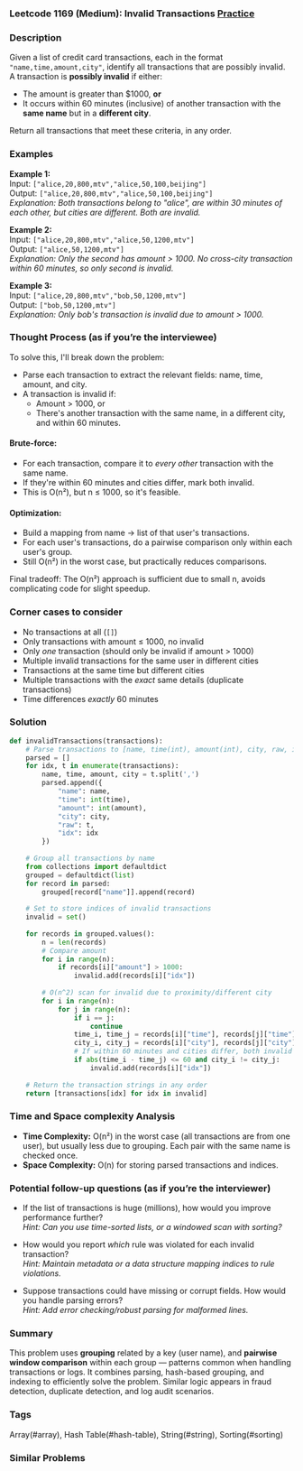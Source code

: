 ### Leetcode 1169 (Medium): Invalid Transactions [Practice](https://leetcode.com/problems/invalid-transactions)

### Description  
Given a list of credit card transactions, each in the format `"name,time,amount,city"`, identify all transactions that are possibly invalid.  
A transaction is **possibly invalid** if either:
- The amount is greater than \$1000, **or**
- It occurs within 60 minutes (inclusive) of another transaction with the **same name** but in a **different city**.

Return all transactions that meet these criteria, in any order.

### Examples  

**Example 1:**  
Input: `["alice,20,800,mtv","alice,50,100,beijing"]`  
Output: `["alice,20,800,mtv","alice,50,100,beijing"]`  
*Explanation: Both transactions belong to "alice", are within 30 minutes of each other, but cities are different. Both are invalid.*

**Example 2:**  
Input: `["alice,20,800,mtv","alice,50,1200,mtv"]`  
Output: `["alice,50,1200,mtv"]`  
*Explanation: Only the second has amount > 1000. No cross-city transaction within 60 minutes, so only second is invalid.*

**Example 3:**  
Input: `["alice,20,800,mtv","bob,50,1200,mtv"]`  
Output: `["bob,50,1200,mtv"]`  
*Explanation: Only bob's transaction is invalid due to amount > 1000.*

### Thought Process (as if you’re the interviewee)  
To solve this, I'll break down the problem:
- Parse each transaction to extract the relevant fields: name, time, amount, and city.
- A transaction is invalid if:
  - Amount > 1000, or
  - There's another transaction with the same name, in a different city, and within 60 minutes.

#### Brute-force:
- For each transaction, compare it to *every other* transaction with the same name.
- If they're within 60 minutes and cities differ, mark both invalid.
- This is O(n²), but n ≤ 1000, so it's feasible.

#### Optimization:
- Build a mapping from name → list of that user's transactions.
- For each user's transactions, do a pairwise comparison only within each user's group.
- Still O(n²) in the worst case, but practically reduces comparisons.

Final tradeoff: The O(n²) approach is sufficient due to small n, avoids complicating code for slight speedup.

### Corner cases to consider  
- No transactions at all (`[]`)
- Only transactions with amount ≤ 1000, no invalid
- Only *one* transaction (should only be invalid if amount > 1000)
- Multiple invalid transactions for the same user in different cities
- Transactions at the same time but different cities
- Multiple transactions with the *exact* same details (duplicate transactions)
- Time differences *exactly* 60 minutes

### Solution

```python
def invalidTransactions(transactions):
    # Parse transactions to [name, time(int), amount(int), city, raw, index]
    parsed = []
    for idx, t in enumerate(transactions):
        name, time, amount, city = t.split(',')
        parsed.append({
            "name": name,
            "time": int(time),
            "amount": int(amount),
            "city": city,
            "raw": t,
            "idx": idx
        })
        
    # Group all transactions by name
    from collections import defaultdict
    grouped = defaultdict(list)
    for record in parsed:
        grouped[record["name"]].append(record)
    
    # Set to store indices of invalid transactions
    invalid = set()
    
    for records in grouped.values():
        n = len(records)
        # Compare amount
        for i in range(n):
            if records[i]["amount"] > 1000:
                invalid.add(records[i]["idx"])
        
        # O(n^2) scan for invalid due to proximity/different city
        for i in range(n):
            for j in range(n):
                if i == j:
                    continue
                time_i, time_j = records[i]["time"], records[j]["time"]
                city_i, city_j = records[i]["city"], records[j]["city"]
                # If within 60 minutes and cities differ, both invalid
                if abs(time_i - time_j) <= 60 and city_i != city_j:
                    invalid.add(records[i]["idx"])
    
    # Return the transaction strings in any order
    return [transactions[idx] for idx in invalid]
```

### Time and Space complexity Analysis  

- **Time Complexity:** O(n²) in the worst case (all transactions are from one user), but usually less due to grouping. Each pair with the same name is checked once.
- **Space Complexity:** O(n) for storing parsed transactions and indices.

### Potential follow-up questions (as if you’re the interviewer)  

- If the list of transactions is huge (millions), how would you improve performance further?  
  *Hint: Can you use time-sorted lists, or a windowed scan with sorting?*

- How would you report *which* rule was violated for each invalid transaction?  
  *Hint: Maintain metadata or a data structure mapping indices to rule violations.*

- Suppose transactions could have missing or corrupt fields. How would you handle parsing errors?  
  *Hint: Add error checking/robust parsing for malformed lines.*

### Summary
This problem uses **grouping** related by a key (user name), and **pairwise window comparison** within each group — patterns common when handling transactions or logs. It combines parsing, hash-based grouping, and indexing to efficiently solve the problem. Similar logic appears in fraud detection, duplicate detection, and log audit scenarios.

### Tags
Array(#array), Hash Table(#hash-table), String(#string), Sorting(#sorting)

### Similar Problems
